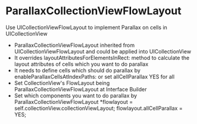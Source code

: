 
ParallaxCollectionViewFlowLayout
====
Use UICollectionViewFlowLayout to implement Parallax on cells in UICollectionView

* ParallaxCollectionViewFlowLayout inherited from UICollectionViewFlowLayout and could be applied into UICollectionView
* It overrides layoutAttributesForElementsInRect: method to calculate the layout attributes of cells which you want to do parallax
* It needs to define cells which should do parallax by enableParallaxCellsAtIndexPaths: or set allCellParallax YES for all
* Set CollectionView's FlowLayout being ParallaxCollectionViewFlowLayout at Interface Builder
* Set which components you want to do parallax by 
	ParallaxCollectionViewFlowLayout *flowlayout = self.collectionView.collectionViewLayout;
	flowlayout.allCellParallax = YES;
